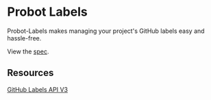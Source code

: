 # Probot Labels

Probot-Labels makes managing your project's GitHub labels easy and hassle-free.

View the [spec](spec.md).

## Resources

[GitHub Labels API V3](https://developer.github.com/v3/issues/labels/#update-a-label)

